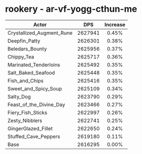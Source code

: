 # rookery - ar-vf-yogg-cthun-me
| Actor | DPS | Increase |
|---|:---:|:---:|
|Crystallized_Augment_Rune|2627941|0.45%|
|Deepfin_Patty|2626301|0.38%|
|Beledars_Bounty|2625956|0.37%|
|Chippy_Tea|2625717|0.36%|
|Marinated_Tenderloins|2625492|0.35%|
|Salt_Baked_Seafood|2625448|0.35%|
|Fish_and_Chips|2625416|0.35%|
|Sweet_and_Spicy_Soup|2625109|0.34%|
|Salty_Dog|2623790|0.29%|
|Feast_of_the_Divine_Day|2623466|0.27%|
|Fiery_Fish_Sticks|2622997|0.26%|
|Zesty_Nibblers|2622741|0.25%|
|GingerGlazed_Fillet|2622650|0.24%|
|Stuffed_Cave_Peppers|2619180|0.11%|
|Base|2616295|0.00%|
